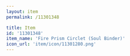 ```yaml
---
layout: item
permalink: /11301348

title: Item
id: '11301348'
item_name: 'Fire Prism Circlet (Soul Binder)'
icon_url: 'item/icon/11301280.png'
---
```

